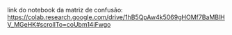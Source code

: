 


link do notebook da matriz de confusão: https://colab.research.google.com/drive/1hB5QpAw4k5069gHOMf7BaMBlHV_MGeHK#scrollTo=coUbm14iFwgo
